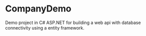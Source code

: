 # CompanyDemo
Demo project in C# ASP.NET for building a web api with database connectivity using a entity framework.
